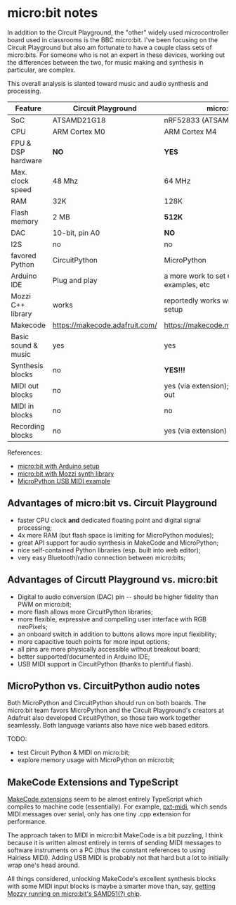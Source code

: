 micro:bit notes
===============

In addition to the Circuit Playground, the "other" widely used microcontroller board used in classrooms is the BBC micro:bit.  I've been focusing on the Circuit Playground but also am fortunate to have a couple class sets of micro:bits.  For someone who is not an expert in these devices, working out the differences between the two, for music making and synthesis in particular, are complex.

This overall analysis is slanted toward music and audio synthesis and processing.

| Feature            | Circuit Playground                     | micro:bit v2                                   |
|--------------------|----------------------------------------|------------------------------------------------|
| SoC                | ATSAMD21G18                            | nRF52833 (ATSAMD51?)                           |
| CPU                | ARM Cortex M0                          | ARM Cortex M4                                  |
| FPU & DSP hardware | **NO**                                 | **YES**                                        |
| Max. clock speed   | 48 Mhz                                 | 64 MHz                                         |
| RAM                | 32K                                    | 128K                                           |
| Flash memory       | 2 MB                                   | **512K**                                       |
| DAC                | 10-bit, pin A0                         | **NO**                                         |
| I2S                | no                                     | no                                             |
| favored Python     | CircuitPython                          | MicroPython                                    |
| Arduino IDE        | Plug and play                          | a more work to set up, fewer examples, etc     |
| Mozzi C++ library  | works                                  | reportedly works with a fair bit of setup      |
| Makecode           | https://makecode.adafruit.com/         | https://makecode.microbit.org/#editor          |
| Basic sound & music| yes                                    | yes                                            |
| Synthesis blocks   | no                                     | **YES!!!**                                     |
| MIDI out blocks    | no                                     | yes (via extension); limited Bluetooth out     |
| MIDI in blocks     | no                                     | no                                             |
| Recording blocks   | no                                     | yes (via extension)                            |

References:
* [micro:bit with Arduino setup](https://learn.adafruit.com/use-micro-bit-with-arduino/overview)
* [micro:bit with Mozzi synth library](https://diyelectromusic.com/2021/04/16/samd-usb-midi-multi-pot-mozzi-synthesis/)
* [MicroPython USB MIDI example](https://github.com/micropython/micropython-lib/blob/master/micropython/usb/examples/device/midi_example.py)

Advantages of micro:bit vs. Circuit Playground
----------------------------------------------
* faster CPU clock **and** dedicated floating point and digital signal processing;
* 4x more RAM (but flash space is limiting for MicroPython modules);
* great API support for audio synthesis in MakeCode and MicroPython;
* nice self-contained Python libraries (esp. built into web editor);
* very easy Bluetooth/radio connection between micro:bits;

Advantages of Circutt Playground vs. micro:bit
----------------------------------------------
* Digital to audio conversion (DAC) pin -- should be higher fidelity than PWM on micro:bit;
* more flash allows more CircuitPython libraries;
* more flexible, expressive and compelling user interface with RGB neoPixels;
* an onboard switch in addition to buttons allows more input flexibility;
* more capacitive touch points for more input options;
* all pins are more physically accessible without breakout board;
* better supported/documented in Arduino IDE;
* USB MIDI support in CircuitPython (thanks to plentiful flash).

MicroPython vs. CircuitPython audio notes
-----------------------------------------

Both MicroPython and CircuitPython should run on both boards. The micro:bit team favors MicroPython and the Circuit Playground's creators at Adafruit also developed CircuitPython, so those two work together seamlessly. Both language variants also have nice web based editors.


TODO:
* test Circuit Python & MIDI on micro:bit;
* explore memory usage with MicroPython on micro:bit;





MakeCode Extensions and TypeScript
----------------------------------

[MakeCode extensions](https://makecode.com/extensions) seem to be almost entirely TypeScript which compiles to machine code (essentially).  For example, [pxt-midi](https://github.com/microsoft/pxt-midi/tree/master), which sends MIDI messages over serial, only has one tiny .cpp extension for performance.  

The approach taken to MIDI in micro:bit MakeCode is a bit puzzling, I think because it is written almost entirely in terms of sending MIDI messages to software instruments on a PC (thus the constant references to using Hairless MIDI).  Adding USB MIDI is probably not that hard but a lot to initially wrap one's head around.

All things considered, unlocking MakeCode's excellent synthesis blocks with some MIDI input blocks is maybe a smarter move than, say, [getting Mozzy running on micro:bit's SAMD51(?) chip](https://diyelectromusic.com/2021/04/16/samd-usb-midi-multi-pot-mozzi-synthesis/).
